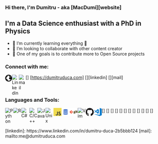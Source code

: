 ### Hi there, I'm Dumitru - aka [MacDumi][website]

## I'm a Data Science enthusiast with a PhD in Physics
- 🌱 I’m currently learning everything 🤣
- 👯 I’m looking to collaborate with other content creator
- 🥅 One of my goals is to contribute more to Open Source projects

### Connect with me:

[<img align="left" alt="dumitruduca.com" width="22px" src="https://raw.githubusercontent.com/iconic/open-iconic/master/svg/globe.svg" />] [https://dumitruduca.com]
[<img align="left" alt="Linkedin" width="22px" src="https://cdn.jsdelivr.net/npm/simple-icons@v3/icons/linkedin.svg" />][linkedin]
[<img align="left" alt="mail" width="22px" src="https://cdn.onlinewebfonts.com/svg/img_248319.png" />][mail]

<br />

### Languages and Tools:

[<img align="left" alt="Python" width="26px" src="https://cdn4.iconfinder.com/data/icons/logos-and-brands/512/267_Python_logo-512.png" />]
[<img align="left" alt="R" width="26px" src="https://upload.wikimedia.org/wikipedia/commons/thumb/1/1b/R_logo.svg/724px-R_logo.svg.png" />]
[<img align="left" alt="C#" width="26px" src="https://cdn.jsdelivr.net/npm/simple-icons@3.4.1/icons/csharp.svg" />]
[<img align="left" alt="C/C++" width="26px" src="https://cdn.jsdelivr.net/npm/simple-icons@3.4.1/icons/cplusplus.svg" />]
[<img align="left" alt="Java" width="26px" src="http://images4.wikia.nocookie.net/__cb20101031041706/spore/images/thumb/2/2e/Java_Logo.svg/300px-Java_Logo.svg.png" />]
[<img align="left" alt="Unix" width="26px" src="https://cdn.jsdelivr.net/npm/simple-icons@3.4.1/icons/linux.svg" />]
[<img align="left" alt="JavaScript" width="26px" src="https://raw.githubusercontent.com/github/explore/80688e429a7d4ef2fca1e82350fe8e3517d3494d/topics/javascript/javascript.png" />]
[<img align="left" alt="SQL" width="26px" src="https://raw.githubusercontent.com/github/explore/80688e429a7d4ef2fca1e82350fe8e3517d3494d/topics/sql/sql.png" />]
[<img align="left" alt="Git" width="26px" src="https://raw.githubusercontent.com/github/explore/80688e429a7d4ef2fca1e82350fe8e3517d3494d/topics/git/git.png" />]
[<img align="left" alt="Vim" width="26px" src="https://upload.wikimedia.org/wikipedia/commons/4/4f/Icon-Vim.svg" />]
[<img align="left" alt="GitHub" width="26px" src="https://raw.githubusercontent.com/github/explore/78df643247d429f6cc873026c0622819ad797942/topics/github/github.png" />]
[<img align="left" alt="Visual Studio Code" width="26px" src="https://raw.githubusercontent.com/github/explore/80688e429a7d4ef2fca1e82350fe8e3517d3494d/topics/visual-studio-code/visual-studio-code.png" />]

<br />
<br />
[linkedin]: https://www.linkedin.com/in/dumitru-duca-2b5bbb124
[mail]: mailto:me@dumitruduca.com
